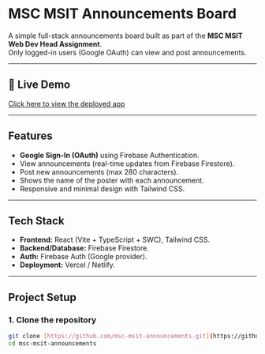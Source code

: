# MSC MSIT Announcements Board

A simple full-stack announcements board built as part of the **MSC MSIT Web Dev Head Assignment**.  
Only logged-in users (Google OAuth) can view and post announcements.

---

## 🚀 **Live Demo**
[Click here to view the deployed app](YOUR_DEPLOYED_LINK)

---

## **Features**
- **Google Sign-In (OAuth)** using Firebase Authentication.
- View announcements (real-time updates from Firebase Firestore).
- Post new announcements (max 280 characters).
- Shows the name of the poster with each announcement.
- Responsive and minimal design with Tailwind CSS.

---

## **Tech Stack**
- **Frontend:** React (Vite + TypeScript + SWC), Tailwind CSS.
- **Backend/Database:** Firebase Firestore.
- **Auth:** Firebase Auth (Google provider).
- **Deployment:** Vercel / Netlify.

---

## **Project Setup**

### 1. Clone the repository
```bash
git clone [https://github.com/msc-msit-announcements.git](https://github.com/Sudhanshu517/msc-announcements)
cd msc-msit-announcements
